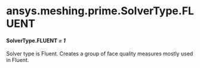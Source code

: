 <a id="ansys-meshing-prime-solvertype-fluent"></a>

# ansys.meshing.prime.SolverType.FLUENT

<a id="ansys.meshing.prime.SolverType.FLUENT"></a>

#### SolverType.FLUENT *= 1*

Solver type is Fluent. Creates a group of face quality measures mostly used in Fluent.

<!-- !! processed by numpydoc !! -->
